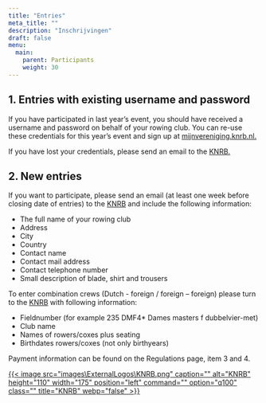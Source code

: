 ```yaml
---
title: "Entries"
meta_title: ""
description: "Inschrijvingen"
draft: false
menu:
  main:
    parent: Participants
    weight: 30
---
```

## 1. Entries with existing username and password
If you have participated in last year’s event, you should have received a username and password on behalf of your rowing club. You can re-use these credentials for this year’s event and sign up at [mijnvereniging.knrb.nl.](https://mijnvereniging.knrb.nl/Account/Login?ReturnUrl=%2F)

If you have lost your credentials, please send an email to the [KNRB.](martijn.vanrossum@knrb.nl)

## 2. New entries
If you want to participate, please send an email (at least one week before closing date of entries) to the [KNRB](martijn.vanrossum@knrb.nl) and include the following information:

- The full name of your rowing club
- Address
- City
- Country
- Contact name
- Contact mail address
- Contact telephone number
- Small description of blade, shirt and trousers

To enter combination crews (Dutch -  foreign / foreign – foreign) please turn to the [KNRB](martijn.vanrossum@knrb.nl) with following information:

- Fieldnumber (for example 235 DMF4* Dames masters f dubbelvier-met)
- Club name
- Names of rowers/coxes plus seating
- Birthdates rowers/coxes (not only birthyears)

Payment information can be found on the Regulations page, item 3 and 4.

<div class="grid grid-cols-1">

[{{< image src="images\ExternalLogos\KNRB.png" caption="" alt="KNRB" height="110" width="175" position="left" command="" option="q100" class="" title="KNRB"  webp="false" >}}](https://mijnvereniging.knrb.nl/Account/Login?ReturnUrl=%2F)

</div>